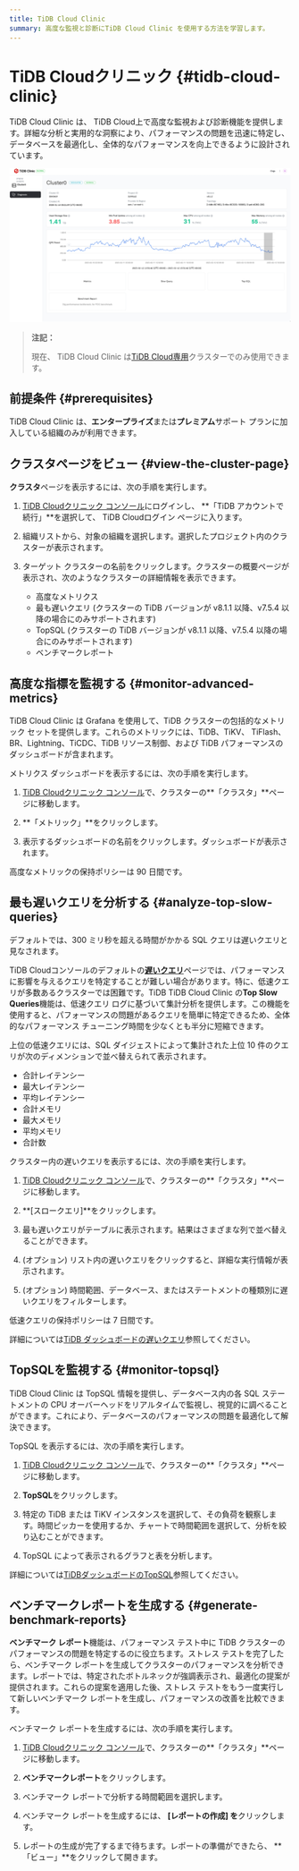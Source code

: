 ```yaml
---
title: TiDB Cloud Clinic
summary: 高度な監視と診断にTiDB Cloud Clinic を使用する方法を学習します。
---
```


# TiDB Cloudクリニック {#tidb-cloud-clinic}

TiDB Cloud Clinic は、 TiDB Cloud上で高度な監視および診断機能を提供します。詳細な分析と実用的な洞察により、パフォーマンスの問題を迅速に特定し、データベースを最適化し、全体的なパフォーマンスを向上できるように設計されています。

![tidb-cloud-clinic](/media/tidb-cloud/tidb-cloud-clinic.png)

> **注記：**
>
> 現在、 TiDB Cloud Clinic は[TiDB Cloud専用](/tidb-cloud/select-cluster-tier.md#tidb-cloud-dedicated)クラスターでのみ使用できます。

## 前提条件 {#prerequisites}

TiDB Cloud Clinic は、**エンタープライズ**または**プレミアム**サポート プランに加入している組織のみが利用できます。

## クラスタページをビュー {#view-the-cluster-page}

**クラスタ**ページを表示するには、次の手順を実行します。

1.  [TiDB Cloudクリニック コンソール](https://clinic.pingcap.com/)にログインし、 **「TiDB アカウントで続行」**を選択して、 TiDB Cloudログイン ページに入ります。

2.  組織リストから、対象の組織を選択します。選択したプロジェクト内のクラスターが表示されます。

3.  ターゲット クラスターの名前をクリックします。クラスターの概要ページが表示され、次のようなクラスターの詳細情報を表示できます。

    -   高度なメトリクス
    -   最も遅いクエリ (クラスターの TiDB バージョンが v8.1.1 以降、v7.5.4 以降の場合にのみサポートされます)
    -   TopSQL (クラスターの TiDB バージョンが v8.1.1 以降、v7.5.4 以降の場合にのみサポートされます)
    -   ベンチマークレポート

## 高度な指標を監視する {#monitor-advanced-metrics}

TiDB Cloud Clinic は Grafana を使用して、TiDB クラスターの包括的なメトリック セットを提供します。これらのメトリックには、TiDB、TiKV、 TiFlash、 BR、Lightning、TiCDC、TiDB リソース制御、および TiDB パフォーマンスのダッシュボードが含まれます。

メトリクス ダッシュボードを表示するには、次の手順を実行します。

1.  [TiDB Cloudクリニック コンソール](https://clinic.pingcap.com/)で、クラスターの**「クラスタ」**ページに移動します。

2.  **「メトリック」**をクリックします。

3.  表示するダッシュボードの名前をクリックします。ダッシュボードが表示されます。

高度なメトリックの保持ポリシーは 90 日間です。

## 最も遅いクエリを分析する {#analyze-top-slow-queries}

デフォルトでは、300 ミリ秒を超える時間がかかる SQL クエリは遅いクエリと見なされます。

TiDB Cloudコンソールのデフォルトの[**遅いクエリ**](/tidb-cloud/tune-performance.md#slow-query)ページでは、パフォーマンスに影響を与えるクエリを特定することが難しい場合があります。特に、低速クエリが多数あるクラスターでは困難です。TiDB TiDB Cloud Clinic の**Top Slow Queries**機能は、低速クエリ ログに基づいて集計分析を提供します。この機能を使用すると、パフォーマンスの問題があるクエリを簡単に特定できるため、全体的なパフォーマンス チューニング時間を少なくとも半分に短縮できます。

上位の低速クエリには、SQL ダイジェストによって集計された上位 10 件のクエリが次のディメンションで並べ替えられて表示されます。

-   合計レイテンシー
-   最大レイテンシー
-   平均レイテンシー
-   合計メモリ
-   最大メモリ
-   平均メモリ
-   合計数

クラスター内の遅いクエリを表示するには、次の手順を実行します。

1.  [TiDB Cloudクリニック コンソール](https://clinic.pingcap.com/)で、クラスターの**「クラスタ」**ページに移動します。

2.  **[スロークエリ]**をクリックします。

3.  最も遅いクエリがテーブルに表示されます。結果はさまざまな列で並べ替えることができます。

4.  (オプション) リスト内の遅いクエリをクリックすると、詳細な実行情報が表示されます。

5.  (オプション) 時間範囲、データベース、またはステートメントの種類別に遅いクエリをフィルターします。

低速クエリの保持ポリシーは 7 日間です。

詳細については[TiDB ダッシュボードの遅いクエリ](https://docs.pingcap.com/tidb/stable/dashboard-slow-query)参照してください。

## TopSQLを監視する {#monitor-topsql}

TiDB Cloud Clinic は TopSQL 情報を提供し、データベース内の各 SQL ステートメントの CPU オーバーヘッドをリアルタイムで監視し、視覚的に調べることができます。これにより、データベースのパフォーマンスの問題を最適化して解決できます。

TopSQL を表示するには、次の手順を実行します。

1.  [TiDB Cloudクリニック コンソール](https://clinic.pingcap.com/)で、クラスターの**「クラスタ」**ページに移動します。

2.  **TopSQL**をクリックします。

3.  特定の TiDB または TiKV インスタンスを選択して、その負荷を観察します。時間ピッカーを使用するか、チャートで時間範囲を選択して、分析を絞り込むことができます。

4.  TopSQL によって表示されるグラフと表を分析します。

詳細については[TiDBダッシュボードのTopSQL](https://docs.pingcap.com/tidb/stable/top-sql)参照してください。

## ベンチマークレポートを生成する {#generate-benchmark-reports}

**ベンチマーク レポート**機能は、パフォーマンス テスト中に TiDB クラスターのパフォーマンスの問題を特定するのに役立ちます。ストレス テストを完了したら、ベンチマーク レポートを生成してクラスターのパフォーマンスを分析できます。レポートでは、特定されたボトルネックが強調表示され、最適化の提案が提供されます。これらの提案を適用した後、ストレス テストをもう一度実行して新しいベンチマーク レポートを生成し、パフォーマンスの改善を比較できます。

ベンチマーク レポートを生成するには、次の手順を実行します。

1.  [TiDB Cloudクリニック コンソール](https://clinic.pingcap.com/)で、クラスターの**「クラスタ」**ページに移動します。

2.  **ベンチマークレポート**をクリックします。

3.  ベンチマーク レポートで分析する時間範囲を選択します。

4.  ベンチマーク レポートを生成するには、 **[レポートの作成] を**クリックします。

5.  レポートの生成が完了するまで待ちます。レポートの準備ができたら、 **「ビュー」**をクリックして開きます。
